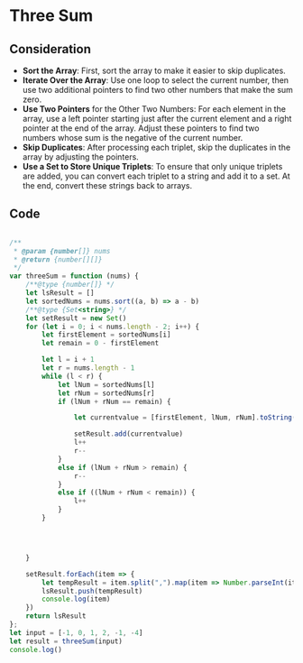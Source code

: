 # Three Sum

## Consideration

* **Sort the Array**: First, sort the array to make it easier to skip duplicates.
* **Iterate Over the Array**: Use one loop to select the current number, then use two additional pointers to find two other numbers that make the sum zero.
* **Use Two Pointers** for the Other Two Numbers: For each element in the array, use a left pointer starting just after the current element  and a right pointer at the end of the array. Adjust these pointers to find two numbers whose sum is the negative of the current number.
* **Skip Duplicates**: After processing each triplet, skip the duplicates in the array by adjusting the pointers.
* **Use a Set to Store Unique Triplets**: To ensure that only unique triplets are added, you can convert each triplet to a string and add it to a set. At the end, convert these strings back to arrays.

## Code

```js

/**
 * @param {number[]} nums
 * @return {number[][]}
 */
var threeSum = function (nums) {
    /**@type {number[]} */
    let lsResult = []
    let sortedNums = nums.sort((a, b) => a - b)
    /**@type {Set<string>} */
    let setResult = new Set()
    for (let i = 0; i < nums.length - 2; i++) {
        let firstElement = sortedNums[i]
        let remain = 0 - firstElement

        let l = i + 1
        let r = nums.length - 1
        while (l < r) {
            let lNum = sortedNums[l]
            let rNum = sortedNums[r]
            if (lNum + rNum == remain) {

                let currentvalue = [firstElement, lNum, rNum].toString()

                setResult.add(currentvalue)
                l++
                r--
            }
            else if (lNum + rNum > remain) {
                r--
            }
            else if ((lNum + rNum < remain)) {
                l++
            }
        }




    }

    setResult.forEach(item => {
        let tempResult = item.split(",").map(item => Number.parseInt(item))
        lsResult.push(tempResult)
        console.log(item)
    })
    return lsResult
};
let input = [-1, 0, 1, 2, -1, -4]
let result = threeSum(input)
console.log()
```

